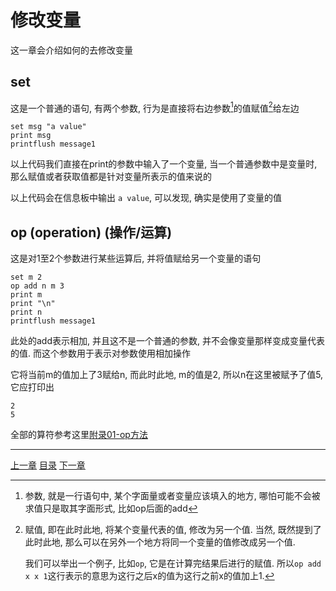# 修改变量
这一章会介绍如何的去修改变量

set
---
这是一个普通的语句, 有两个参数, 行为是直接将右边参数[^1]的值赋值[^2]给左边

```
set msg "a value"
print msg
printflush message1
```
以上代码我们直接在print的参数中输入了一个变量,
当一个普通参数中是变量时, 那么赋值或者获取值都是针对变量所表示的值来说的

以上代码会在信息板中输出 `a value`, 可以发现, 确实是使用了变量的值


op (operation) (操作/运算)
---
这是对1至2个参数进行某些运算后, 并将值赋给另一个变量的语句

```
set m 2
op add n m 3
print m
print "\n"
print n
printflush message1
```

此处的add表示相加, 并且这不是一个普通的参数, 并不会像变量那样变成变量代表的值.
而这个参数用于表示对参数使用相加操作

它将当前m的值加上了3赋给n, 而此时此地, m的值是2, 所以n在这里被赋予了值5,
它应打印出
```
2
5
```

全部的算符参考这里[附录01-op方法](./appendix-01-op-method.md)


[^1]: 参数, 就是一行语句中, 某个字面量或者变量应该填入的地方,
      哪怕可能不会被求值[^3]只是取其字面形式, 比如op后面的add

[^2]: 赋值, 即在此时此地, 将某个变量代表的值, 修改为另一个值.
      当然, 既然提到了此时此地,
      那么可以在另外一个地方将同一个变量的值修改成另一个值.

      我们可以举出一个例子, 比如`op`, 它是在计算完结果后进行的赋值.
      所以`op add x x 1`这行表示的意思为这行之后x的值为这行之前x的值加上1.

[^3]: 求值, 比如去得到一个变量所代表的值, 或者去设置一个变量的值


---
[上一章](./03-what-is-variable.md)
[目录](./README.md)
[下一章](./05-jump.md)
